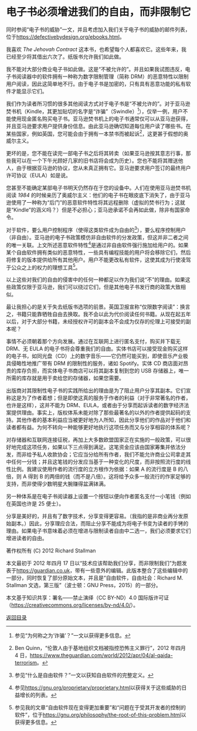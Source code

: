 # 电子书必须增进我们的自由，而非限制它

同时参阅“电子书的威胁”一文，并且考虑加入我们关于电子书的威胁的邮件列表，位于<https://defectivebydesign.org/ebooks.html>。

我喜欢 _The Jehovah Contract_ 这本书，也希望每个人都喜欢它。这些年来，我已经至少将其借出六次了。纸版书允许我们如此做。

我不能对大部分商业电子书如此做。这是“不被允许的”。并且如果我试图违反，电子书阅读器中的软件拥有一种称为数字限制管理（简称 DRM）的恶意特性以限制用户阅读，因此这简单地不行。由于电子书是加密的，只有具有恶意功能的私有软件才能显示它们。

我们作为读者所习惯的很多其他阅读方式对于电子书是“不被允许的”。对于亚马逊焚书机（Kindle，其更加贴切的名字是“诈骗”（Swindle）[^1]），仅举一例，用户不能使用现金匿名购买电子书。亚马逊焚书机上的电子书通常仅可以从亚马逊获得，并且亚马逊要求用户提供身份信息。由此亚马逊确切知道每位用户读了哪些书。在某些国家，例如英国，您可能会由于拥有一本禁书而被起诉[^2]，这更甚于假想的奥威尔主义。

更坏的是，您不能在读完一部电子书之后将其转卖（如果亚马逊按其意志行事，那些我可以在一个下午光顾好几家的旧书店将会成为历史）。您也不能将其赠送他人，由于根据亚马逊的协议，您从未真正拥有它。亚马逊要求用户签订的最终用户许可协议（EULA）如是说。

您甚至不能确定某部电子书明天仍然存在于您的设备中。人们在使用亚马逊焚书机阅读 _1984_ 的时候亲历了奥威尔主义：他们的电子书在眼皮底下消失了，由于亚马逊使用了一种称为“后门”的恶意软件特性将其远程删除（虚拟的焚书行为；这就是“Kindle”的涵义吗？）但是不必担心；亚马逊承诺不会再如此做，除非有国家命令。

对于软件，要么用户控制程序（使得这类软件成为自由的[^3]），要么程序控制用户（非自由）。亚马逊的电子书政策模仿非自由软件的分发政策，但这并非二者之间的唯一关联。上文所述恶意软件特性[^4]是通过非自由软件强行施加给用户的。如果某个自由软件拥有类似的恶意特性，一些具有编程技能的用户将会移除它们，然后将修复的版本提供给所有其他用户。用户不能更改私有软件，这使其成为行使凌驾于公众之上的权力的理想工具[^5]。

以上这些对我们的自由的侵害中的任何一种都足以作为我们说“不”的理由。如果这些政策仅限于亚马逊，我们可以绕过它们，但是其他电子书发行商的政策大致相似。

最让我担心的是关于失去纸版书选项的前景。英国卫报宣称“仅限数字阅读”：换言之，书籍只能靠牺牲自由去换取。我不会以此为代价阅读任何书籍。从现在起五年以后，对于大部分书籍，未经授权许可的副本会不会成为仅存的伦理上可接受的副本呢？

事情不必须朝着那个方向发展。通过在互联网上进行匿名支付，购买并下载无 DRM、无 EULA 的电子书将会尊重我们的自由。实体书店可以接受现金购买这样的电子书，如同光盘（CD）上的数字音乐——它仍然可能买到，即使音乐产业极具侵略性地推广带有 DRM 的限制性的服务，诸如 Spotify。实体 CD 商店面对昂贵的库存负担，而实体电子书商店可以将其副本复制到您的 USB 存储器上，唯一所需的库存就是用于卖给您的存储器，如果您需要。

出版商对其限制性电子书的实践所给出的理由是为了阻止用户分享其副本。它们宣称这是为了作者着想；但是即使这真的服务于作者的利益（对于非常著名的作者，也许是这样），这并不能为 DRM、EULA，或者由于分享而起诉读者的数字经济法案提供理由。事实上，版权体系未能对除了那些最著名的以外的作者提供起码的支持。其他作者的基本利益应当被更好地为人所知，因此分享他们的作品对于他们和读者都有益。为何不转向一种能够更好地执行这项任务而又与分享相容的体系呢？

对存储器和互联网连接征税，再加上大多数欧盟国家正在实施的一般政策，可以很好地完成这项任务，如果以下三点得到满足。这笔资金应该由国家筹集并依法分发，而非给予私人收款协会；它应当分给所有作者，我们不能允许商业公司拿走其中任何一分钱；并且这笔钱的分发应当基于一种变化的尺度，而非按照流行度的线性比例。我建议使用作者的流行度的立方根作为依据：如果 A 的流行度是 B 的八倍，则 A 得到 B 的两倍的钱（而不是八倍）。这将给予众多一般流行的作家足够的支持，而非使得少数明星大腕赚得盆满钵满。

另一种体系是在电子书阅读器上设置一个按钮以便向作者匿名支付一小笔钱（例如在英国也许是 25 便士）。

分享是美好的，并且有了数字技术，分享变得更容易。（我指的是非商业再分发原始副本。）因此，分享理应合法，而阻止分享不能成为将电子书变为读者的手铐的理由。如果电子书意味着必须在增进与限制读者自由中二选一，我们必须要求它们增进读者的自由。

[^1]: 参见“为何称之为‘诈骗’？”一文以获得更多信息。

[^2]: Ben Quinn，“伦敦人由于基地组织文档被指控恐怖主义罪行”，2012 年四月 4 日，<https://www.theguardian.com/world/2012/apr/04/al-qaida-terrorism>。

[^3]: 参见“什么是自由软件？”一文以获知自由软件的完整定义。

[^4]: 参见<https://gnu.org/proprietary/proprietary.html>以获得关于这些威胁的日益增长的列表。

[^5]: 参见我的文章“自由软件现在变得更加重要”和“问题在于受其开发者的控制的软件”，位于<https://gnu.org/philosophy/the-root-of-this-problem.html>以获得更多信息。

著作权所有 (C) 2012 Richard Stallman

本文最初于 2012 年四月 17 日以“技术应该帮助我们分享，而非限制我们”为题发表于<https://guardian.co.uk>，带有一些意外的编辑。此版本整合了这些编辑中的一部分，同时恢复了部分原始文本，并且是“自由软件，自由社会：Richard M. Stallman 文选，第三版”（波士顿：GNU Press，2015）的一部分。

本文基于知识共享：署名——禁止演绎（CC BY-ND）4.0 国际版许可证（<https://creativecommons.org/licenses/by-nd/4.0/>）。

[返回目录](00_index.html)

